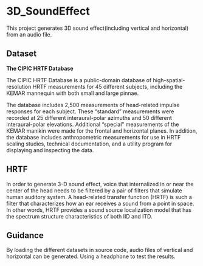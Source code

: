 # 3D_SoundEffect
This project generates 3D sound effect(including vertical and horizontal) from an audio file.
## Dataset
**The CIPIC HRTF Database**

The CIPIC HRTF Database is a public-domain database of high-spatial-resolution HRTF measurements for 45 different subjects, including the KEMAR mannequin with both small and large pinnae.

The database includes 2,500 measurements of head-related impulse responses for each subject. These “standard” measurements were recorded at 25 different interaural-polar azimuths and 50 different interaural-polar elevations. Additional “special” measurements of the KEMAR manikin were made for the frontal and horizontal planes. In addition, the database includes anthropometric measurements for use in HRTF scaling studies, technical documentation, and a utility program for displaying and inspecting the data. 

## HRTF
In order to generate 3-D sound effect, voice that internalized in or near the center of the head needs to be filtered by a pair of filters that simulate human auditory system. A head-related transfer function (HRTF) is such a filter that characterizes how an ear receives a sound from a point in space. In other words, HRTF provides a sound source localization model that has the spectrum structure characteristics of both IID and ITD.

## Guidance
By loading the different datasets in source code, audio files of vertical and horizontal can be generated. Using a headphone to test the results.
